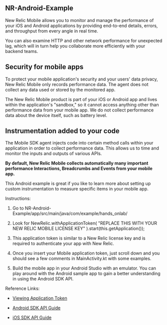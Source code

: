 ## NR-Android-Example

New Relic Mobile allows you to monitor and manage the performance of your iOS and Android applications by providing end-to-end details, errors, and throughput from every angle in real time.

You can also examine HTTP and other network performance for unexpected lag, which will in turn help you collaborate more efficiently with your backend teams.

## Security for mobile apps

To protect your mobile application's security and your users' data privacy, New Relic Mobile only records performance data. The agent does not collect any data used or stored by the monitored app.

The New Relic Mobile product is part of your iOS or Android app and lives within the application's "sandbox," so it cannot access anything other than performance data from your mobile app. We do not collect performance data about the device itself, such as battery level.

## Instrumentation added to your code

The Mobile SDK agent injects code into certain method calls within your application in order to collect performance data. This allows us to time and monitor the inputs and outputs of various APIs.

**By default, New Relic Mobile collects automatically many important performance Interactions, Breadcrumbs and Events from your mobile app.**

This Android example is great if you like to learn more about setting up custom instrumentation to measure specific items in your mobile app.

Instructions:

1. Go to NR-Android-Example/app/src/main/java/com/example/hands_onlab/

2. Look for NewRelic.withApplicationToken(
   "REPLACE THIS WITH YOUR NEW RELIC MOBILE LICENSE KEY"
   ).start(this.getApplication());

3. This application token is similar to a New Relic license key and is required to authenticate your app with New Relic.

4. Once you insert your Mobile application token, just scroll down and you should see a few comments in MainActivity.kt with some examples.

5. Build the mobile app in your Android Studio with an emulator. You can play around with the Android sample app to gain a better understanding in using the Android SDK API.

Reference Links:

-   [Viewing Application Token](https://docs.newrelic.com/docs/mobile-monitoring/new-relic-mobile/maintenance/viewing-your-application-token)

-   [Android SDK API Guide](https://docs.newrelic.com/docs/mobile-monitoring/new-relic-mobile-android/api-guides/android-sdk-api-guide)

-   [iOS SDK API Guide](https://docs.newrelic.com/docs/mobile-monitoring/new-relic-mobile-ios/api-guides/ios-sdk-api-guide)

